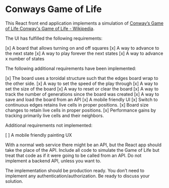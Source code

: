 # Conways Game of Life

This React front end application implements a simulation of [Conway’s Game of Life Conway's Game of Life - Wikipedia](https://en.wikipedia.org/wiki/Conway%27s_Game_of_Life).

The UI has fulfilled the following requirements: 

[x] A board that allows turning on and off squares 
[x] A way to advance to the next state 
[x] A way to play forever the next states 
[x] A way to advance x number of states 

The following additional requirements have been implemented:

[x] The board uses a toroidal structure such that the edges board wrap to the other side.
[x] A way to set the speed of the play through
[x] A way to set the size of the board
[x] A way to reset or clear the board
[x] A way to track the number of generations since the board was created
[x] A way to save and load the board from an API
[x] A mobile friendly UI
[x] Switch to continuous edges retains live cells in proper positions.
[x] Board size changes to retain live cells in proper positions.
[x] Performance gains by tracking primarily live cells and their neighbors.

Additional requirements not implemented:

[ ] A mobile friendly painting UX

With a normal web service there might be an API, but the React app should take the place of the API. Include all code to simulate the Game of Life but treat that code as if it were going to be called from an API. Do not implement a backend API, unless you want to. 

The implementation should be production ready. You don’t need to implement any authentication/authorization. Be ready to discuss your solution. 